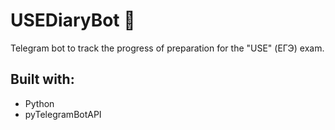 # USEDiaryBot 🤖
Telegram bot to track the progress of preparation for the "USE" (ЕГЭ) exam.
## Built with:
* Python
* pyTelegramBotAPI

